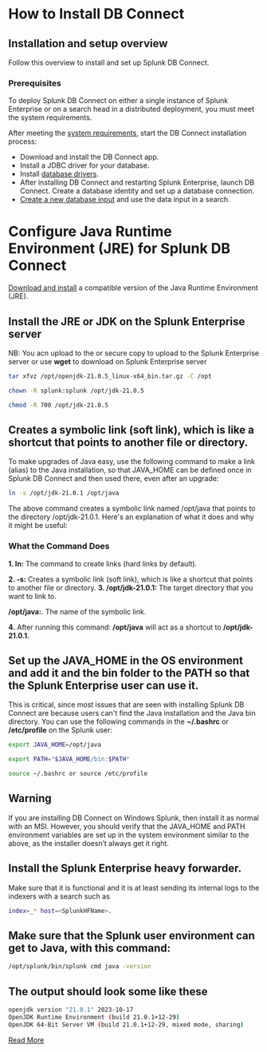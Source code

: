 # How to Install DB Connect

## Installation and setup overview
Follow this overview to install and set up Splunk DB Connect.

### Prerequisites
To deploy Splunk DB Connect on either a single instance of Splunk Enterprise or on a search head in a distributed deployment, you must meet the system requirements.

After meeting the [system requirements](https://docs.splunk.com/Documentation/DBX/3.18.1/DeployDBX/Prerequisites), start the DB Connect installation process:

- Download and install the DB Connect app.
- Install a JDBC driver for your database. 
- Install [database drivers](https://docs.splunk.com/Documentation/DBX/3.18.1/DeployDBX/Installdatabasedrivers).
- After installing DB Connect and restarting Splunk Enterprise, launch DB Connect.
Create a database identity and set up a database connection.
- [Create a new database input](https://docs.splunk.com/Documentation/DBX/3.18.1/DeployDBX/Createandmanagedatabaseinputs) and use the data input in a search.

# Configure Java Runtime Environment (JRE) for Splunk DB Connect
[Download and install](https://www.oracle.com/java/technologies/downloads/?er=221886#java21) a compatible version of the Java Runtime Environment (JRE).

## Install the JRE or JDK on the Splunk Enterprise server
NB: You acn upload to the or secure copy to upload to the Splunk Enterprise server or use **wget** to download on Splunk Enterprise server
```bash
tar xfvz /opt/openjdk-21.0.5_linux-x64_bin.tar.gz -C /opt
```
```bash
chown -R splunk:splunk /opt/jdk-21.0.5
```
```bash
chmod -R 700 /opt/jdk-21.0.5
```
## Creates a symbolic link (soft link), which is like a shortcut that points to another file or directory.
To make upgrades of Java easy, use the following command to make a link (alias) to the Java installation, so that JAVA_HOME can be defined once in Splunk DB Connect and then used there, even after an upgrade:
```bash
ln -s /opt/jdk-21.0.1 /opt/java
```
The above command creates a symbolic link named /opt/java that points to the directory /opt/jdk-21.0.1. Here's an explanation of what it does and why it might be useful:
### What the Command Does
**1. ln:**
The command to create links (hard links by default).

**2. -s:**
Creates a symbolic link (soft link), which is like a shortcut that points to another file or directory.
**3. /opt/jdk-21.0.1:**
The target directory that you want to link to.

**/opt/java:**. The name of the symbolic link.

**4.** After running this command:
**/opt/java** will act as a shortcut to **/opt/jdk-21.0.1.**


## Set up the JAVA_HOME in the OS environment and add it and the bin folder to the PATH so that the Splunk Enterprise user can use it.
This is critical, since most issues that are seen with installing Splunk DB Connect are because users can't find the Java installation and the Java bin directory. You can use the following commands in the **~/.bashrc** or **/etc/profile** on the Splunk user:
```bash
export JAVA_HOME=/opt/java
```
```bash
export PATH="$JAVA_HOME/bin:$PATH"
```
```bash
source ~/.bashrc or source /etc/profile
```
## Warning 
If you are installing DB Connect on Windows Splunk, then install it as normal with an MSI. However, you should verify that the JAVA_HOME and PATH environment variables are set up in the system environment similar to the above, as the installer doesn’t always get it right.

## Install the Splunk Enterprise heavy forwarder. 
Make sure that it is functional and it is at least sending its internal logs to the indexers with a search such as 
```bash
index=_* host=<SplunkHFName>.
```

## Make sure that the Splunk user environment can get to Java, with this command:
```bash
/opt/splunk/bin/splunk cmd java -version
```
## The output should look some like these
```bash
openjdk version "21.0.1" 2023-10-17
OpenJDK Runtime Environment (build 21.0.1+12-29)
OpenJDK 64-Bit Server VM (build 21.0.1+12-29, mixed mode, sharing)
```

[Read More](https://lantern.splunk.com/Splunk_Platform/Product_Tips/Extending_the_Platform/Configuring_Splunk_DB_Connect)